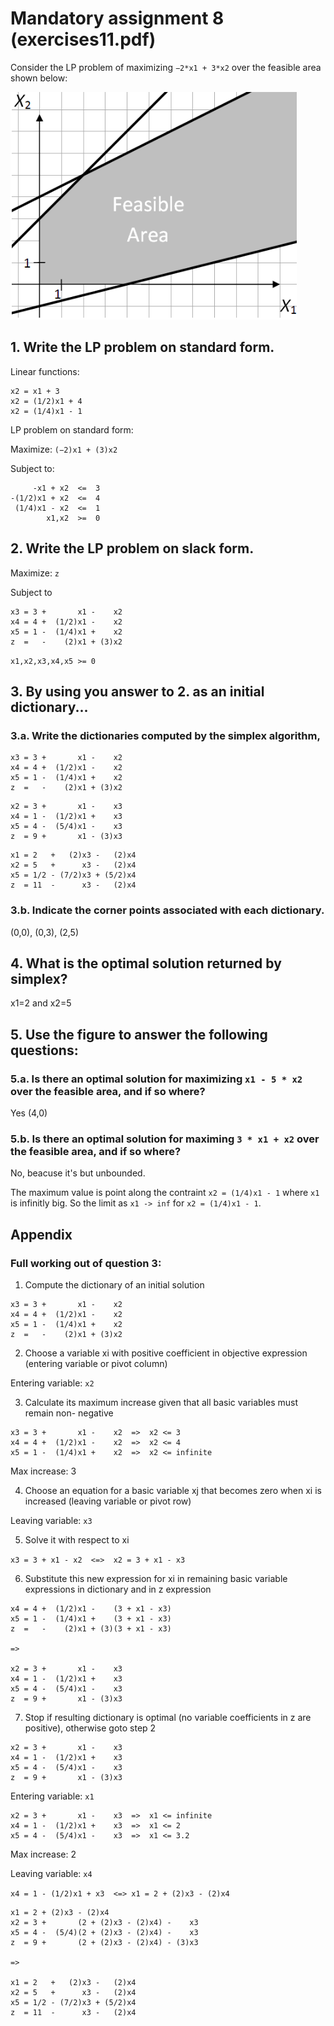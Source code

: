 # Mandatory assignment 8 (exercises11.pdf)

Consider the LP problem of maximizing `−2*x1 + 3*x2` over the feasible area shown below:

![graph](./md-imgs/graph-exercises11.png)

## 1. Write the LP problem on standard form.
Linear functions:
```
x2 = x1 + 3
x2 = (1/2)x1 + 4
x2 = (1/4)x1 - 1
```

LP problem on standard form:

Maximize: `(−2)x1 + (3)x2`

Subject to:
```
     -x1 + x2  <=  3
-(1/2)x1 + x2  <=  4
 (1/4)x1 - x2  <=  1
        x1,x2  >=  0
```

## 2. Write the LP problem on slack form.

Maximize: `z`

Subject to
```
x3 = 3 +       x1 -    x2
x4 = 4 +  (1/2)x1 -    x2
x5 = 1 -  (1/4)x1 +    x2
z  =   -    (2)x1 + (3)x2
```

`x1,x2,x3,x4,x5 >= 0`


## 3. By using you answer to 2. as an initial dictionary...
### 3.a. Write the dictionaries computed by the simplex algorithm,
```
x3 = 3 +       x1 -    x2
x4 = 4 +  (1/2)x1 -    x2
x5 = 1 -  (1/4)x1 +    x2
z  =   -    (2)x1 + (3)x2
```
```
x2 = 3 +       x1 -    x3
x4 = 1 -  (1/2)x1 +    x3
x5 = 4 -  (5/4)x1 -    x3
z  = 9 +       x1 - (3)x3
```
```
x1 = 2   +   (2)x3 -   (2)x4
x2 = 5   +      x3 -   (2)x4
x5 = 1/2 - (7/2)x3 + (5/2)x4
z  = 11  -      x3 -   (2)x4
```

### 3.b. Indicate the corner points associated with each dictionary.

(0,0), (0,3), (2,5)

## 4. What is the optimal solution returned by simplex?

x1=2 and x2=5

## 5. Use the figure to answer the following questions:
### 5.a. Is there an optimal solution for maximizing `x1 - 5 * x2` over the feasible area, and if so where?

Yes (4,0)

### 5.b. Is there an optimal solution for maximing `3 * x1 + x2` over the feasible area, and if so where?

No, beacuse it's but unbounded.

The maximum value is point along the contraint `x2 = (1/4)x1 - 1` where `x1` is infinitly big. So the limit as `x1 -> inf` for `x2 = (1/4)x1 - 1`.

## Appendix

### Full working out of question 3:
1. Compute the dictionary of an initial solution

```
x3 = 3 +       x1 -    x2
x4 = 4 +  (1/2)x1 -    x2
x5 = 1 -  (1/4)x1 +    x2
z  =   -    (2)x1 + (3)x2
```

2. Choose a variable xi with positive coefficient in objective expression (entering variable or pivot column)

Entering variable: `x2`

3. Calculate its maximum increase given that all basic variables must remain non- negative
```
x3 = 3 +       x1 -    x2  =>  x2 <= 3
x4 = 4 +  (1/2)x1 -    x2  =>  x2 <= 4
x5 = 1 -  (1/4)x1 +    x2  =>  x2 <= infinite
```
Max increase: 3

4. Choose an equation for a basic variable xj that becomes zero when xi is increased (leaving variable or pivot row)

Leaving variable: `x3`

5. Solve it with respect to xi

`x3 = 3 + x1 - x2  <=>  x2 = 3 + x1 - x3`

6. Substitute this new expression for xi in remaining basic variable expressions in dictionary and in z expression

```
x4 = 4 +  (1/2)x1 -    (3 + x1 - x3)
x5 = 1 -  (1/4)x1 +    (3 + x1 - x3)
z  =   -    (2)x1 + (3)(3 + x1 - x3)

=>

x2 = 3 +       x1 -    x3
x4 = 1 -  (1/2)x1 +    x3
x5 = 4 -  (5/4)x1 -    x3
z  = 9 +       x1 - (3)x3
```

7. Stop if resulting dictionary is optimal (no variable coefficients in z are positive), otherwise goto step 2

```
x2 = 3 +       x1 -    x3
x4 = 1 -  (1/2)x1 +    x3
x5 = 4 -  (5/4)x1 -    x3
z  = 9 +       x1 - (3)x3
```

Entering variable: `x1`

```
x2 = 3 +       x1 -    x3  =>  x1 <= infinite
x4 = 1 -  (1/2)x1 +    x3  =>  x1 <= 2
x5 = 4 -  (5/4)x1 -    x3  =>  x1 <= 3.2
```

Max increase: 2

Leaving variable: `x4`

`x4 = 1 - (1/2)x1 + x3  <=> x1 = 2 + (2)x3 - (2)x4`

```
x1 = 2 + (2)x3 - (2)x4
x2 = 3 +       (2 + (2)x3 - (2)x4) -    x3
x5 = 4 -  (5/4)(2 + (2)x3 - (2)x4) -    x3
z  = 9 +       (2 + (2)x3 - (2)x4) - (3)x3

=>

x1 = 2   +   (2)x3 -   (2)x4
x2 = 5   +      x3 -   (2)x4
x5 = 1/2 - (7/2)x3 + (5/2)x4
z  = 11  -      x3 -   (2)x4
```
